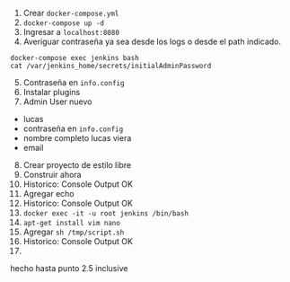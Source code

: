 1. Crear `docker-compose.yml`
2. `docker-compose up -d`
3. Ingresar a `localhost:8080` 
4. Averiguar contraseña ya sea desde los logs o desde el path indicado. 
```
docker-compose exec jenkins bash
cat /var/jenkins_home/secrets/initialAdminPassword 
```
5. Contraseña en `info.config`
6. Instalar plugins
7. Admin User nuevo
- lucas
- contraseña en `info.config`
- nombre completo lucas viera
- email
8. Crear proyecto de estilo libre
9. Construir ahora
10. Historico: Console Output OK
11. Agregar echo
12. Historico: Console Output OK
13. `docker exec -it -u root jenkins /bin/bash`
14. `apt-get install vim nano`
15. Agregar `sh /tmp/script.sh` 
16. Historico: Console Output OK
17. 

hecho hasta punto 2.5 inclusive